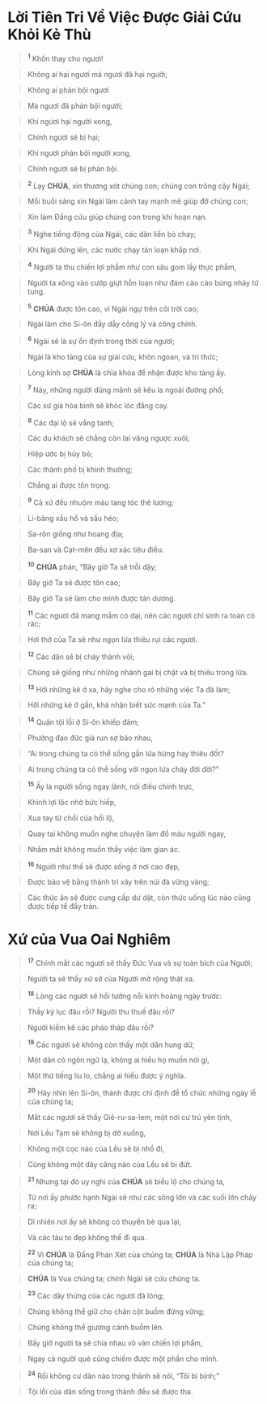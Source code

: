 # Lời Tiên Tri Về Việc Được Giải Cứu Khỏi Kẻ Thù

> <sup><b>1</b></sup> Khốn thay cho ngươi!
>


> Không ai hại ngươi mà ngươi đã hại người;
>


> Không ai phản bội ngươi
>


> Mà ngươi đã phản bội người;
>


> Khi ngươi hại người xong,
>


> Chính ngươi sẽ bị hại;
>


> Khi ngươi phản bội người xong,
>


> Chính ngươi sẽ bị phản bội.
>


> <sup><b>2</b></sup> Lạy **CHÚA**, xin thương xót chúng con; chúng con trông cậy Ngài;
>


> Mỗi buổi sáng xin Ngài làm cánh tay mạnh mẽ giúp đỡ chúng con;
>


> Xin làm Đấng cứu giúp chúng con trong khi hoạn nạn.
>


> <sup><b>3</b></sup> Nghe tiếng động của Ngài, các dân liền bỏ chạy;
>


> Khi Ngài đứng lên, các nước chạy tán loạn khắp nơi.
>


> <sup><b>4</b></sup> Người ta thu chiến lợi phẩm như con sâu gom lấy thực phẩm,
>


> Người ta xông vào cướp giựt hỗn loạn như đám cào cào búng nhảy tứ tung.
>


> <sup><b>5</b></sup> **CHÚA** được tôn cao, vì Ngài ngự trên cõi trời cao;
>


> Ngài làm cho Si-ôn đầy dẫy công lý và công chính.
>


> <sup><b>6</b></sup> Ngài sẽ là sự ổn định trong thời của ngươi;
>


> Ngài là kho tàng của sự giải cứu, khôn ngoan, và tri thức;
>


> Lòng kính sợ **CHÚA** là chìa khóa để nhận được kho tàng ấy.
>


> <sup><b>7</b></sup> Này, những người dũng mãnh sẽ kêu la ngoài đường phố;
>


> Các sứ giả hòa bình sẽ khóc lóc đắng cay.
>


> <sup><b>8</b></sup> Các đại lộ sẽ vắng tanh;
>


> Các du khách sẽ chẳng còn lai vãng ngược xuôi;
>


> Hiệp ước bị hủy bỏ;
>


> Các thành phố bị khinh thường;
>


> Chẳng ai được tôn trọng.
>


> <sup><b>9</b></sup> Cả xứ đều nhuộm màu tang tóc thê lương;
>


> Li-băng xấu hổ và sầu héo;
>


> Sa-rôn giống như hoang địa;
>


> Ba-san và Cạt-mên đều xơ xác tiêu điều.
>


> <sup><b>10</b></sup> **CHÚA** phán, “Bây giờ Ta sẽ trỗi dậy;
>


> Bây giờ Ta sẽ được tôn cao;
>


> Bây giờ Ta sẽ làm cho mình được tán dương.
>


> <sup><b>11</b></sup> Các ngươi đã mang mầm cỏ dại, nên các ngươi chỉ sinh ra toàn cỏ rác;
>


> Hơi thở của Ta sẽ như ngọn lửa thiêu rụi các ngươi.
>


> <sup><b>12</b></sup> Các dân sẽ bị cháy thành vôi;
>


> Chúng sẽ giống như những nhánh gai bị chặt và bị thiêu trong lửa.
>


> <sup><b>13</b></sup> Hỡi những kẻ ở xa, hãy nghe cho rõ những việc Ta đã làm;
>


> Hỡi những kẻ ở gần, khá nhận biết sức mạnh của Ta.”
>


> <sup><b>14</b></sup> Quân tội lỗi ở Si-ôn khiếp đảm;
>


> Phường đạo đức giả run sợ bảo nhau,
>


> “Ai trong chúng ta có thể sống gần lửa hừng hay thiêu đốt?
>


> Ai trong chúng ta có thể sống với ngọn lửa cháy đời đời?”
>


> <sup><b>15</b></sup> Ấy là người sống ngay lành, nói điều chính trực,
>


> Khinh lợi lộc nhờ bức hiếp,
>


> Xua tay từ chối của hối lộ,
>


> Quay tai không muốn nghe chuyện làm đổ máu người ngay,
>


> Nhắm mắt không muốn thấy việc làm gian ác.
>


> <sup><b>16</b></sup> Người như thế sẽ được sống ở nơi cao đẹp,
>


> Được bảo vệ bằng thành trì xây trên núi đá vững vàng;
>


> Các thức ăn sẽ được cung cấp dư dật, còn thức uống lúc nào cũng được tiếp tế đầy tràn.
>


# Xứ của Vua Oai Nghiêm

> <sup><b>17</b></sup> Chính mắt các ngươi sẽ thấy Đức Vua và sự toàn bích của Người;
>


> Người ta sẽ thấy xứ sở của Người mở rộng thật xa.
>


> <sup><b>18</b></sup> Lòng các ngươi sẽ hồi tưởng nỗi kinh hoàng ngày trước:
>


> Thầy ký lục đâu rồi? Người thu thuế đâu rồi?
>


> Người kiểm kê các pháo tháp đâu rồi?
>


> <sup><b>19</b></sup> Các ngươi sẽ không còn thấy một dân hung dữ;
>


> Một dân có ngôn ngữ lạ, không ai hiểu họ muốn nói gì,
>


> Một thứ tiếng líu lo, chẳng ai hiểu được ý nghĩa.
>


> <sup><b>20</b></sup> Hãy nhìn lên Si-ôn, thành được chỉ định để tổ chức những ngày lễ của chúng ta;
>


> Mắt các ngươi sẽ thấy Giê-ru-sa-lem, một nơi cư trú yên tịnh,
>


> Nơi Lều Tạm sẽ không bị dỡ xuống,
>


> Không một cọc nào của Lều sẽ bị nhổ đi,
>


> Cũng không một dây căng nào của Lều sẽ bị đứt.
>


> <sup><b>21</b></sup> Nhưng tại đó uy nghi của **CHÚA** sẽ biểu lộ cho chúng ta,
>


> Từ nơi ấy phước hạnh Ngài sẽ như các sông lớn và các suối lớn chảy ra;
>


> Dĩ nhiên nơi ấy sẽ không có thuyền bè qua lại,
>


> Và các tàu to đẹp không thể đi qua.
>


> <sup><b>22</b></sup> Vì **CHÚA** là Đấng Phán Xét của chúng ta; **CHÚA** là Nhà Lập Pháp của chúng ta;
>


> **CHÚA** là Vua chúng ta; chính Ngài sẽ cứu chúng ta.
>


> <sup><b>23</b></sup> Các dây thừng của các ngươi đã lỏng;
>


> Chúng không thể giữ cho chân cột buồm đứng vững;
>


> Chúng không thể giương cánh buồm lên.
>


> Bấy giờ người ta sẽ chia nhau vô vàn chiến lợi phẩm,
>


> Ngay cả người què cũng chiếm được một phần cho mình.
>


> <sup><b>24</b></sup> Rồi không cư dân nào trong thành sẽ nói, “Tôi bị bịnh;”
>


> Tội lỗi của dân sống trong thành đều sẽ được tha.
>